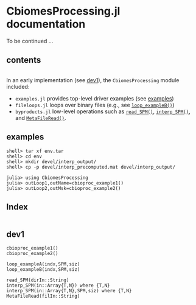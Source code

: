 # CbiomesProcessing.jl documentation

To be continued ...

## contents

```@contents
```

In an early implementation (see [dev1](@ref)), the `CbiomesProcessing` module included:

- `examples.jl` provides top-level driver examples (see [examples](@ref))
- `fileloops.jl` loops over binary files (e.g., see [`loop_exampleB()`](@ref))
- `byproducts.jl` low-level operations such as [`read_SPM()`](@ref), [`interp_SPM()`](@ref), and [`MetaFileRead()`](@ref).

## examples

```
shell> tar xf env.tar
shell> cd env
shell> mkdir devel/interp_output/
shell> cp -p devel/interp_precomputed.mat devel/interp_output/

julia> using CbiomesProcessing
julia> outLoop1,outName=cbioproc_example1()
julia> outLoop2,outMsk=cbioproc_example2()
```

## Index

```@index
```

## dev1

```@docs
cbioproc_example1()
cbioproc_example2()
```

```@docs
loop_exampleA(indx,SPM,siz)
loop_exampleB(indx,SPM,siz)
```

```@docs
read_SPM(dirIn::String)
interp_SPM(in::Array{T,N}) where {T,N}
interp_SPM(in::Array{T,N},SPM,siz) where {T,N}
MetaFileRead(filIn::String)
```
